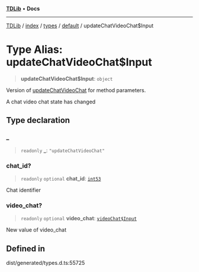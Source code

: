 [**TDLib**](../../../../../../README.md) • **Docs**

***

[TDLib](../../../../../../modules.md) / [index](../../../../../README.md) / [types](../../../README.md) / [default](../README.md) / updateChatVideoChat$Input

# Type Alias: updateChatVideoChat$Input

> **updateChatVideoChat$Input**: `object`

Version of [updateChatVideoChat](updateChatVideoChat.md) for method parameters.

A chat video chat state has changed

## Type declaration

### \_

> `readonly` **\_**: `"updateChatVideoChat"`

### chat\_id?

> `readonly` `optional` **chat\_id**: [`int53`](int53.md)

Chat identifier

### video\_chat?

> `readonly` `optional` **video\_chat**: [`videoChat$Input`](videoChat$Input.md)

New value of video_chat

## Defined in

dist/generated/types.d.ts:55725
